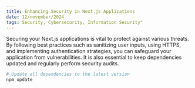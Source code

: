```yaml
---
title: Enhancing Security in Next.js Applications
date: 12/november/2024
tags: Security, Cybersecurity, Information Security"
---
```


Securing your Next.js applications is vital to protect against various threats. By following best practices such as sanitizing user inputs, using HTTPS, and implementing authentication strategies, you can safeguard your application from vulnerabilities. It is also essential to keep dependencies updated and regularly perform security audits.

```bash
# Update all dependencies to the latest version
npm update
```
